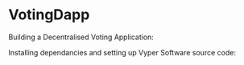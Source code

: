 # VotingDapp
Building a Decentralised Voting Application: 








Installing dependancies and setting up Vyper Software source code: 
